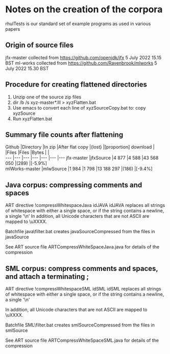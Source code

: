# Notes on the creation of the corpora

rhulTests is our standard set of example programs as used in various papers

## Origin of source files

jfx-master collected from https://github.com/openjdk/jfx 5 July 2022 15.15 BST
ml-works collected from https://github.com/Ravenbrook/mlworks 5 July 2022 15.30 BST

## Procedure for creating flattened directories

1. Unzip one of the source zip files
2. dir /b /s xyz-master\*.lll > xyzFlatten.bat
3. Use emacs to convert each line <file> of xyzSourceCopy.bat to: copy <file> xyzSource
4. Run xyzFlatten.bat

## Summary file counts after flattening

Github		|Directory	|In zip		|After flat copy	|(lost)	|[proportion]
download	|		|Files		|Files	|Bytes		|	|	
---		|---		|---		|---	|---		|---	|---
jfx-master	|jfxSource	|4 877		|4 588	|43 568 050 	 |(289)	|[-5.9%]	
mlWorks-master	|mlwSource	|1 984		|1 798	|13 188 297	 |(186)	|[-9.4%]

## Java corpus: compressing comments and spaces

ART directive !compressWhitespaceJava idJAVA idJAVA replaces all strings of whitespace with either a single space, or if the string contains a newline, a single '\n'
In addition, all Unicode characters that are not ASCII are mapped to \uXXXX.

Batchfile java\filter.bat creates javaSourceCompressed from the files in javaSource

See ART source file ARTCompressWhiteSpaceJava.java for details of the compression

## SML corpus: compress comments and spaces, and attach a terminating ;

ART directive !compressWhitespaceSML idSML idSML replaces all strings of whitespace with either a single space, or if the string contains a newline, a single '\n'

In addition, all Unicode characters that are not ASCII are mapped to \uXXXX.

Batchfile SML\filter.bat creates smlSourceCompressed from the files in smlSource

See ART source file ARTCompressWhiteSpaceSML.java for details of the compression
